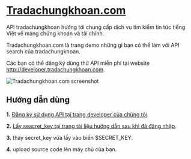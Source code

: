 # [Tradachungkhoan.com](https://tradachungkhoan.com)

API tradachungkhoan hướng tới chung cấp dịch vụ tìm kiếm tin tức tiếng Việt về mảng chứng khoán và tài chính.

Tradachungkhoan.com là trang demo những gì bạn có thể làm với API search của tradachungkhoan. 

Các bạn có thể dăng ký dùng thử API miễn phí tại website http://developer.tradachungkhoan.com.


![Tradachungkhoan.com screenshot](https://user-images.githubusercontent.com/1238009/59154998-f6b97980-8aa8-11e9-835c-afafbdd541ce.PNG)

## Hướng dẫn dùng

  **1.** [Đăng ký sử dụng API tại trang developer của chúng tôi](https://developer.tradachungkhoan.com/signup).
  
  **2.** [Lấy seacret_key tại trang tài liệu hướng dẫn sau khi đã đăng nhập](https://developer.tradachungkhoan.com/document).
  
  **3.** thay secret_key vừa lấy vào biến $SECRET_KEY. 
  
  **4.** upload source code lên máy chủ của bạn.
